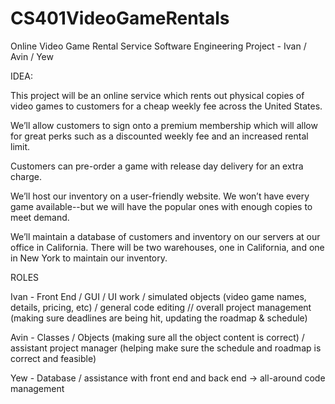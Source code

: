 # CS401VideoGameRentals
Online Video Game Rental Service Software Engineering Project - Ivan / Avin / Yew

IDEA:

This project will be an online service which rents out physical copies of video games to customers for a cheap weekly fee across the United States. 

We’ll allow customers to sign onto a premium membership which will allow for great perks such as a discounted weekly fee and an increased rental limit.

Customers can pre-order a game with release day delivery for an extra charge. 

We’ll host our inventory on a user-friendly website. We won’t have every game available--but we will have the popular ones with enough copies to meet demand.

We’ll maintain a database of customers and inventory on our servers at our office in California.
There will be two warehouses, one in California, and one in New York to maintain our inventory.

ROLES

Ivan - Front End / GUI / UI work / simulated objects (video game names, details, pricing, etc) / general code editing // overall project management (making sure deadlines are being hit, updating the roadmap & schedule)

Avin - Classes / Objects (making sure all the object content is correct) / assistant project manager (helping make sure the schedule and roadmap is correct and feasible)

Yew - Database / assistance with front end and back end -> all-around code management
